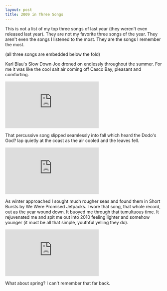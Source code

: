 ```yaml
---
layout: post
title: 2009 in Three Songs
---
```


This is not a list of my top three songs of last year (they weren't even
released last year). They are not my favorite three songs of the year. They
aren't even the songs I listened to the most. They are the songs I remember the
most.

(all three songs are embedded below the fold)

<!--more-->

Karl Blau's Slow Down Joe droned on endlessly throughout the summer. For me it
was like the cool salt air coming off Casco Bay, pleasant and comforting.

<!--more-->

<iframe class="w-full mx-auto" src="https://www.youtube.com/embed/8fXlMLnobv0"
        frameborder="0" allow="accelerometer; encrypted-media; gyroscope; picture-in-picture" allowfullscreen>
</iframe>

<p>
    That percussive song slipped seamlessly into fall which heard the Dodo's God? lap quietly at the coast
    as the air cooled and the leaves fell.
</p>

<iframe class="w-full mx-auto" src="https://www.youtube.com/embed/RPZotj7DMmI" frameborder="0"
        allow="accelerometer; encrypted-media; gyroscope; picture-in-picture" allowfullscreen>
</iframe>

<p>
    As winter approached I sought much rougher seas and found them in Short Bursts by We Were Promised Jetpacks.  I wore that song,
    that whole record, out as the year wound down.  It buoyed me through that tumultuous time.  It rejuvenated me and spit
    me out into 2010 feeling lighter and somehow younger (it must be all that simple, youthful yelling they do).
</p>

<iframe class="w-full mx-auto" src="https://www.youtube.com/embed/iMnVagy4ruo" frameborder="0" allow="accelerometer;
    encrypted-media; gyroscope; picture-in-picture" allowfullscreen>
</iframe>

<p>
    What about spring?  I can't remember that far back.
</p>
